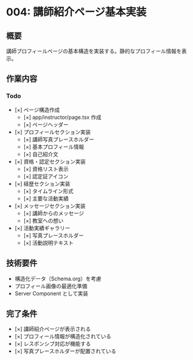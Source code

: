 # 004: 講師紹介ページ基本実装

## 概要
講師プロフィールページの基本構造を実装する。静的なプロフィール情報を表示。

## 作業内容

### Todo
- [×] ページ構造作成
  - [×] app/instructor/page.tsx 作成
  - [×] ページヘッダー
- [×] プロフィールセクション実装
  - [×] 講師写真プレースホルダー
  - [×] 基本プロフィール情報
  - [×] 自己紹介文
- [×] 資格・認定セクション実装
  - [×] 資格リスト表示
  - [×] 認定証アイコン
- [×] 経歴セクション実装
  - [×] タイムライン形式
  - [×] 主要な活動実績
- [×] メッセージセクション実装
  - [×] 講師からのメッセージ
  - [×] 教室への想い
- [×] 活動実績ギャラリー
  - [×] 写真プレースホルダー
  - [×] 活動説明テキスト

## 技術要件
- 構造化データ（Schema.org）を考慮
- プロフィール画像の最適化準備
- Server Component として実装

## 完了条件
- [×] 講師紹介ページが表示される
- [×] プロフィール情報が構造化されている
- [×] レスポンシブ対応が機能する
- [×] 写真プレースホルダーが配置されている